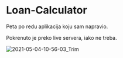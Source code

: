 # Loan-Calculator

Peta po redu aplikacija koju sam napravio.

Pokrenuto je preko live servera, iako ne treba.

![2021-05-04-10-56-03_Trim](https://user-images.githubusercontent.com/80545806/116981420-bfb96600-acc7-11eb-9f39-a647ae75d682.gif)
